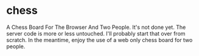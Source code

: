# chess
A Chess Board For The Browser And Two People. It's not done yet. The server code is more or less untouched. I'll probably start that over from scratch. In the meantime, enjoy the use of a web only chess board for two people.
